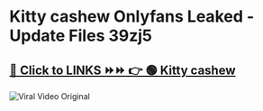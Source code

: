 
 # Kitty cashew Onlyfans Leaked - Update Files 39zj5

## <h2><a href="https://clipsfans.com/Kitty_cashew&ref=git">🔗 Click to LINKS ⏩⏩ 👉 🟢 Kitty cashew </a></h2>

<a href="https://clipsfans.com/Kitty_cashew&ref=git" rel="nofollow" data-target="animated-image.originalLink"><img src="https://i.ibb.co.com/xMMVF88/686577567.gif" alt="Viral Video Original" style="max-width: 100%; display: inline-block;" data-target="animated-image.originalImage"></a>

